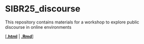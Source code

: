 # SIBR25_discourse
This repository contains materials for a workshop to explore public discourse in online environments 

\[[**.html**](https://raw.githack.com/SIBR25_discourse/code/main/1-intro.html) | [**.Rmd**](https://github.com/SIBR25_discourse/code/blob/main/session-1-intro/1-intro.Rmd)\]
